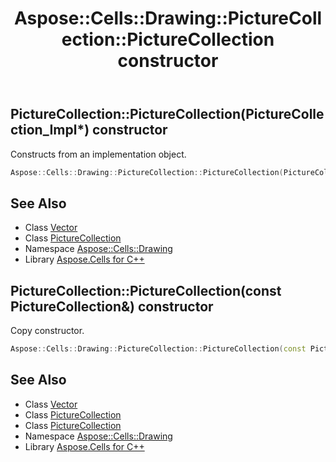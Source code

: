 ﻿---
title: Aspose::Cells::Drawing::PictureCollection::PictureCollection constructor
linktitle: PictureCollection
second_title: Aspose.Cells for C++ API Reference
description: 'Aspose::Cells::Drawing::PictureCollection::PictureCollection constructor. Constructs from an implementation object in C++.'
type: docs
weight: 100
url: /cpp/aspose.cells.drawing/picturecollection/picturecollection/
---
## PictureCollection::PictureCollection(PictureCollection_Impl*) constructor


Constructs from an implementation object.

```cpp
Aspose::Cells::Drawing::PictureCollection::PictureCollection(PictureCollection_Impl *impl)
```

## See Also

* Class [Vector](../../../aspose.cells/vector/)
* Class [PictureCollection](../)
* Namespace [Aspose::Cells::Drawing](../../)
* Library [Aspose.Cells for C++](../../../)
## PictureCollection::PictureCollection(const PictureCollection\&) constructor


Copy constructor.

```cpp
Aspose::Cells::Drawing::PictureCollection::PictureCollection(const PictureCollection &src)
```

## See Also

* Class [Vector](../../../aspose.cells/vector/)
* Class [PictureCollection](../)
* Class [PictureCollection](../)
* Namespace [Aspose::Cells::Drawing](../../)
* Library [Aspose.Cells for C++](../../../)
